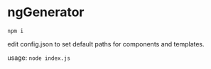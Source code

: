 # ngGenerator

`npm i`

edit config.json to set default paths for components and templates.

usage:
`node index.js`
